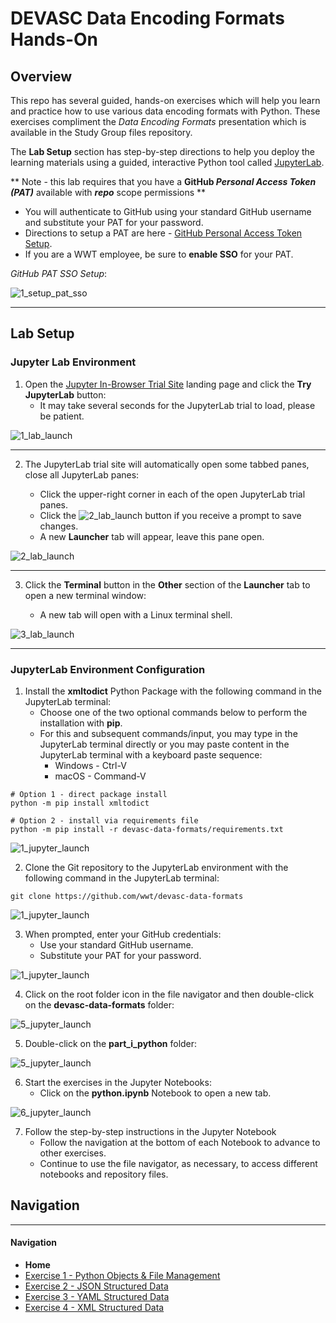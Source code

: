 # DEVASC Data Encoding Formats Hands-On

## Overview

This repo has several guided, hands-on exercises which will help you learn and practice how to use various data encoding formats with Python.  These exercises compliment the *Data Encoding Formats* presentation which is available in the Study Group files repository.

The **Lab Setup** section has step-by-step directions to help you deploy the learning materials using a guided, interactive Python tool called [JupyterLab](https://jupyterlab.readthedocs.io/en/stable/getting_started/overview.html).

\*\* Note - this lab requires that you have a **GitHub *Personal Access Token (PAT)*** available with ***repo*** scope permissions \*\*

* You will authenticate to GitHub using your standard GitHub username and substitute your PAT for your password.
* Directions to setup a PAT are here -  [GitHub Personal Access Token Setup](https://docs.github.com/en/enterprise/2.15/user/articles/creating-a-personal-access-token-for-the-command-line).
* If you are a WWT employee, be sure to **enable SSO** for your PAT.



*GitHub PAT SSO Setup*:

![1_setup_pat_sso](_images/1_setup_pat_sso.png)

---



## Lab Setup

### Jupyter Lab Environment

1. Open the [Jupyter In-Browser Trial Site](https://jupyter.org/try) landing page and click the **Try JupyterLab** button:
   - It may take several seconds for the JupyterLab trial to load, please be patient.

![1_lab_launch](_images/1_launch_trial.png)



---


2. The JupyterLab trial site will automatically open some tabbed panes, close all JupyterLab panes:

   - Click the upper-right corner in each of the open JupyterLab trial panes.
   - Click the ![2_lab_launch](_images/2a_discard_button.png) button if you receive a prompt to save changes.
   - A new **Launcher** tab will appear, leave this pane open.

![2_lab_launch](_images/2_close_tabs.png)



---


3. Click the **Terminal** button in the **Other** section of the **Launcher** tab to open a new terminal window:

   - A new tab will open with a Linux terminal shell.

![3_lab_launch](_images/3_open_terminal.png)




---


### JupyterLab Environment Configuration

1. Install the **xmltodict** Python Package with the following command in the JupyterLab terminal:
   - Choose one of the two optional commands below to perform the installation with **pip**.
   - For this and subsequent commands/input, you may type in the JupyterLab terminal directly or you may paste content in the JupyterLab terminal with a keyboard paste sequence:
     - Windows - Ctrl-V
     - macOS - Command-V

```shell
# Option 1 - direct package install
python -m pip install xmltodict

# Option 2 - install via requirements file
python -m pip install -r devasc-data-formats/requirements.txt
```

![1_jupyter_launch](_images/1_xmltodict_command.png)



2. Clone the Git repository to the JupyterLab environment with the following command in the JupyterLab terminal:

```shell
git clone https://github.com/wwt/devasc-data-formats
```
![1_jupyter_launch](_images/2_git_clone_command.png)



3. When prompted, enter your GitHub credentials:
   - Use your standard GitHub username.
   - Substitute your PAT for your password.

![1_jupyter_launch](_images/3_git_clone_credentials.png)



4. Click on the root folder icon in the file navigator and then double-click on the **devasc-data-formats** folder:

![5_jupyter_launch](_images/4_root_folder_navigation.png)



5. Double-click on the **part_i_python** folder:

![5_jupyter_launch](_images/5_git_repo_navigation.png)



6. Start the exercises in the Jupyter Notebooks:
   - Click on the **python.ipynb** Notebook to open a new tab.


![6_jupyter_launch](_images/6_open_first_notebook.png)   



7. Follow the step-by-step instructions in the Jupyter Notebook
   - Follow the navigation at the bottom of each Notebook to advance to other exercises.
   - Continue to use the file navigator, as necessary, to access different notebooks and repository files.



## Navigation

---
#### Navigation
* **Home**
* [Exercise 1 - Python Objects & File Management](part_i_python/python.ipynb)
* [Exercise 2 - JSON Structured Data](part_ii_json/json.ipynb)
* [Exercise 3 - YAML Structured Data](part_iii_yaml/yaml.ipynb)
* [Exercise 4 - XML Structured Data](part_iv_xml/xml.ipynb)



